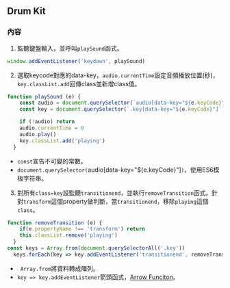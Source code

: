 ## Drum Kit

### 內容

1. 監聽鍵盤輸入，並呼叫`playSound`函式。
```javascript
window.addEventListener('keydown', playSound)
```
2. 選取keycode對應的data-key，`audio.currentTime`設定音頻播放位置(秒)，`key.classList.add`回傳class並新增class值。
```javascript
function playSound (e) {
    const audio = document.querySelector(`audio[data-key="${e.keyCode}"]`)
    const key = document.querySelector(`.key[data-key="${e.keyCode}"]`)

    if (!audio) return
    audio.currentTime = 0
    audio.play()
    key.classList.add('playing')
  }
```
* `const`宣告不可變的常數。
* `document.querySelector(`audio[data-key="${e.keyCode}"]`)`，使用ES6模板字符串。

3. 對所有`class=key`設監聽`transitionend`，並執行`removeTransition`函式。針對`transform`這個property做判斷，當`transitionend`，移除`playing`這個`class`。

```javascript
function removeTransition (e) {
    if(e.propertyName !== 'transform') return
    this.classList.remove('playing')
  }
const keys = Array.from(document.querySelectorAll('.key'))
  keys.forEach(key => key.addEventListener('transitionend', removeTransition))
```
* ` Array.from`將資料轉成陣列。
* `key => key.addEventListener`箭頭函式，[Arrow Funciton](https://developer.mozilla.org/zh-TW/docs/Web/JavaScript/Reference/Functions/Arrow_functions)。 
